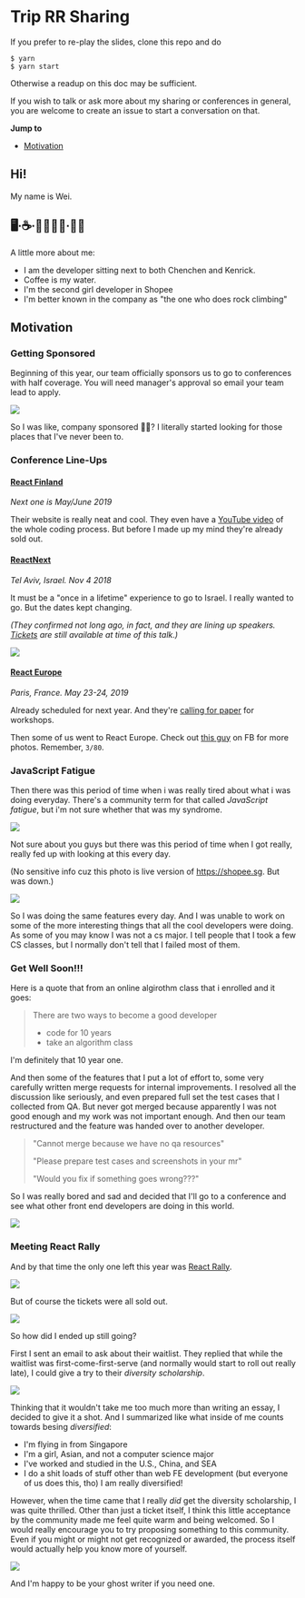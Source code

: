 # Trip RR Sharing

If you prefer to re-play the slides, clone this repo and do

```
$ yarn
$ yarn start
```

Otherwise a readup on this doc may be sufficient.

If you wish to talk or ask more about my sharing or conferences in general, you are welcome to create an issue to start a conversation on that.

**Jump to**

- [Motivation](#motivation)

## Hi!

My name is Wei.

## 🖥∙️☕️∙👩🏻‍🌾🤞∙🧗🏻‍

A little more about me:

- I am the developer sitting next to both Chenchen and Kenrick.
- Coffee is my water.
- I'm the second girl developer in Shopee
- I'm better known in the company as "the one who does rock climbing"

## Motivation

### Getting Sponsored

Beginning of this year, our team officially sponsors us to go to conferences with half coverage. You will need manager's approval so email your team lead to apply.

![](http://projectchangeonelife.org/catshelter/wp-content/uploads/2018/03/sponsor_me_banner_2018.gif)

So I was like, company sponsored 🧗🏻‍?
I literally started looking for those places that I've never been to.

### Conference Line-Ups

#### [React Finland](http://react-finland.fi/)

_Next one is May/June 2019_

Their website is really neat and cool.
They even have a [YouTube video](https://www.youtube.com/watch?v=nREBeiaC0wc) of the whole coding process.
But before I made up my mind they're already sold out.

#### [ReactNext](http://react-next.com/)

_Tel Aviv, Israel. Nov 4 2018_

It must be a "once in a lifetime" experience to go to Israel.
I really wanted to go.
But the dates kept changing.

_(They confirmed not long ago, in fact, and they are lining up speakers. [Tickets](http://react-next.com/tickets) are still available at time of this talk.)_

![](https://survivejs.com/22396f0b55e860aabcf990b455241263.jpg)

#### [React Europe](https://www.react-europe.org/)

_Paris, France. May 23-24, 2019_

Already scheduled for next year. And they're [calling for paper](https://checkout.eventlama.com/#/events/reacteurope-2019/cfp) for workshops.

Then some of us went to React Europe. Check out [this guy](https://www.facebook.com/thien.tran.98478?fb_dtsg_ag=Ady0o5ZOTsIn6H94nAG2HcLcaquSx_4opVQ6wRVGLu2DhQ%3AAdw9zbWcj2kx6-IAItgXkpEHDw3HrvgBtrzUtMz9zxJPrA) on FB for more photos. Remember, `3/80`.

### JavaScript Fatigue

Then there was this period of time when i was really tired about what i was doing everyday.
There's a community term for that called _JavaScript fatigue_, but i'm not sure whether that was my syndrome.

![](https://media3.giphy.com/media/7sThmP82L5v20/giphy.gif)

Not sure about you guys but there was this period of time when I got really, really fed up with looking at this every day.

(No sensitive info cuz this photo is live version of https://shopee.sg. But was down.)

![](https://lh3.googleusercontent.com/X_0r-4RFIX1TxI3ecMgcRaNsqAUJz2ueCQ4S74hqBcUIcO8fVB1oLKniBSn7ODK7YU3yDUiTLbQPb2zPyMfrVKca7tQvohzJkmiQkEg1lgte3P3T9rZcYIZnV0QDLKgGQEolA4fVvuuPB8IOiPLdydgLFP5ruuw3ekI0k8VrW1L1nxRMkizKcmDmqxndB13g14kqJrgWuQUHleRXxVusVw7VcB51r2kFDTVYhDWgD3IEUZpTG-eB-SnDNlXvGhWgvxu-1kT6ZdK-81VBVf0eRhBoJ4Hs6tMNgVhJ3thMpiBYFWlyav7vCPRG8SOuq00y9AgWy6KCR0FLfvWLlaQUak5uhqByakkmXgy17FICNkQTZC2zbSu7SUVdCFswYTgRujvbZYpYA1sS-Ibw_9YifBTkrvfKL59ZqGP9YxGrmx6pTKSAt0PE3P5Cu2s9WWCMCc1QSCk7GmpvCHfMuvQo0WN5P4zM0RepTRyVuFMw_S_9ziqLmhL-EY2hoal4T4ebIDthat9BSukoK07NzJPl2qAJI_9m0q1e9JJRrFQxZeOc-E9OlC4qagwvV-DhGLDZmE6tNdCyl37t8PS8Y5J14ckkhVRwn7TnO9idk1YQGT2CW_wY23zRZ2-6nWWTEWI=w606-h1296-no)

So I was doing the same features every day.
And I was unable to work on some of the more interesting things that all the cool developers were doing.
As some of you may know I was not a cs major. I tell people that I took a few CS classes, but I normally don't tell that I failed most of them.

### Get Well Soon!!!

Here is a quote that from an online algirothm class that i enrolled and it goes:

> There are two ways to become a good developer
>
> - code for 10 years
> - take an algorithm class

I'm definitely that 10 year one.

And then some of the features that I put a lot of effort to, some very carefully written merge requests for internal improvements.
I resolved all the discussion like seriously, and even prepared full set the test cases that I collected from QA.
But never got merged because apparently I was not good enough and my work was not important enough.
And then our team restructured and the feature was handed over to another developer.

> "Cannot merge because we have no qa resources"
>
> "Please prepare test cases and screenshots in your mr"
>
> "Would you fix if something goes wrong???"

So I was really bored and sad and decided that I'll go to a conference and see what other front end developers are doing in this world.

![](https://media1.giphy.com/media/XPdR7H122vZ1C/giphy.gif)

### Meeting React Rally

And by that time the only one left this year was [React Rally](http://www.reactrally.com/).

![](https://cdn.dribbble.com/users/700730/screenshots/2171778/evilsquid.png)

But of course the tickets were all sold out.

![](https://lh3.googleusercontent.com/6MtMZjAU0ixM4SlDt1iLL_0Kp47TRIY0vtb0_XIuXz7CsjxnMDiKiZZudhg1vHCHnZBPthf2UFNps7zSjdQKoeugQkXbQMiGXdgwtDHj78c94wPufmTatgIR2ISE2nxM6gbjsb8F7-Me3hfYnsmKKNKyg3KtrFbtDi1C_9pJnkBTbji_xBiFeAKjzKo4pgxAlguZZqP2eWly7DpPntXYRezx_0JVRRoU8XN91i0RqDj5GbcGzrn3HaoZLsnkgMQwwPwsKSxP1RnYkYuRFzykKo5pfaRzE_5M2mxdJP1d_Albz4flGC-yLvuDChpNr5CxrN2yHWydWdaQGK3iRM_2Pw0UqT0cOIVRXHBLX0e7ykmxcsrmAkqOn5LWYPirkkUDkQnflUYeLBZ0n4fDD3CaqY6Sh7GhiE42GIU5g9SBWD2B7c8jUoOjZnJe86gMvMpuBvd_qrx-oXEiq9mxAipAaDCLX7NYaAlU33jVWfvfdMly__vZ7ZpuaeTCkJCNBLdDVKtzTyoihjzZksjwDoNYIPnxr2jGmoIpm1QI1LgY-3L5ppMifsZMWkwFRYHaim-Mxr7PUY8RcCvgmN3evfaS_8B5SzPuwdVnwi9ICg6OcyMnZZvw6ROBJcTCFVOenFA=w1798-h1634-no)

So how did I ended up still going?

First I sent an email to ask about their waitlist. They replied that while the waitlist was first-come-first-serve (and normally would start to roll out really late), I could give a try to their _diversity scholarship_.

![](https://lh3.googleusercontent.com/nQf6lwJbJX7I2Du0essX8iY6nivEfLycirNyL9xcbCq6nkR1IXMOhBOs8c3ZWfxRyqx7_L1A21AA0-3AlBx3afdbAbItFAldw1iQAUko4ys0qIgZfmXTSCwJNlPggC1OzIZS-GeeT-xgGuMOaaf_yhGuDCkG-oHqccYHY23N8-zxooXt8DJa-hNjEdUbW-P0dq-gkNalUK-kOUJiBKqkQKC2HO9O-TPih081dEofrjQiTmqA8gf22cHTbstQGEFR6JK2oGIScnayDxbrVu14vr0WeXAK5hYs6ImaOo7dvdsvNzTHmvnkyC7C__pmZ5XRP31reQdViWeFA0Qk8B1fsSnxG3mrZOPUTJHLtScjqawQd4TU3De30gU4qRLAe5PUdYn9sz46HvpbvvOYcUkdldFIp87wIk31Vwoah4IWsGMKX920lzjTL1jnvYiPzqs_O8KRyxV6-0TIYaw6H_LVkWsZ_egt78wrBkVz7QQv4oCHiz3tHmhbrP_mbjqug5uiU_-UlN7jOS4Xod3Z8MRgsI35tZ6K_t7yy783b8xciSS-0Lp0tbptW-QCcGjBaUldpcLhqx0K7031ZM1_I1WOhj6Wk7bBkP0BJ1izz9RY_htXCgPNeEkSFeGWy5ePnJw=w2114-h262-no)

Thinking that it wouldn't take me too much more than writing an essay, I decided to give it a shot.
And I summarized like what inside of me counts towards besing _diversified_:

- I'm flying in from Singapore
- I'm a girl, Asian, and not a computer science major
- I've worked and studied in the U.S., China, and SEA
- I do a shit loads of stuff other than web FE development (but everyone of us does this, tho)
  I am really diversified!

However, when the time came that I really _did_ get the diversity scholarship, I was quite thrilled.
Other than just a ticket itself, I think this little acceptance by the community made me feel quite warm and being welcomed.
So I would really encourage you to try proposing something to this community.
Even if you might or might not get recognized or awarded, the process itself would actually help you know more of yourself.

![](https://lh3.googleusercontent.com/SIil7y3d51at2kle2PpCHHYc5J89ICoDyNGXdjE9drP-xQUTchvyPVGmeM7tjq5RmOihtBo1T1iNNXhr3et_pdGxYfUOydZcgImdmEjyxvo1UXlFJ35jjqNx2hoqSHiSeJxQHpjJHlrlqYPr-6hdddW03fkJnitPocI5HMzKAaFm4JEkBJZmhlWPmCbzP4ikJpe6wN4X_-zwfBO1qeotaTJqTpNNv01JcT6LK8Kv9ENwKYGI_sCRRWzd8LTQSw8Yf4RK_CtGpdhhSADgPUyP3XYUbjdUzXpYm6Ij4V0Y9VM_rM7l8B4GlAYx3qX0mjnyQKuzNSUaHUSTPTzZXZH-5S25flsTqQunnUnnSUKOiAONDlu4WGmJYOyHN-lyxkO4w-Ni_vw-fZF3KKsnuWZYJVww3B7oHBBh9eyT4gK0GCbzQXnfbozBTGKLszHqVUe7tSScVHKT05BvaJ9uwdjtBb1RuFKa7GV7PmLHQUcU2RYqfVIoMxy4aUdQq_n3cHAQL9JK8SqfL5kPhTuljvoNe7WszY7zPsgSRaKa0rQBmgc6F2ewEiw9YTfqa_hlQmabg41ZnPQTW3aQPyWn6VCgzSiHwoDq582kXnLfwn919C-6EO7s-BfFDgOx4fmwgUY=w1034-h654-no)

And I'm happy to be your ghost writer if you need one.
